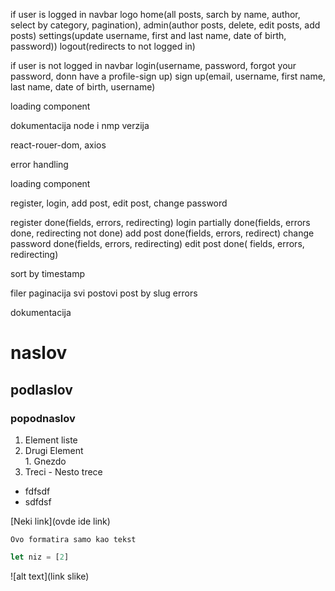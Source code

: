 if user is logged in
navbar logo
       home(all posts, sarch by name, author, select by category, pagination),
       admin(author posts, delete, edit posts, add posts)
       settings(update username, first and last name, date of birth, password))
       logout(redirects to not logged in)

if user is not logged in
navbar login(username, password, forgot your password, donn  have a profile-sign up)
       sign up(email, username, first name, last name, date of birth, username)


loading component

dokumentacija node i nmp verzija


react-rouer-dom, axios

error handling

loading component


register, login, add post, edit post, change password


register done(fields, errors, redirecting)
login partially done(fields, errors done, redirecting not done)
add post done(fields, errors, redirect)
change password done(fields, errors, redirecting)
edit post done( fields, errors, redirecting)

 sort by timestamp

filer
paginacija
svi postovi
post by slug
errors

 dokumentacija

# naslov

## podlaslov

### popodnaslov

1. Element liste
2. Drugi Element     
       1. Gnezdo
3. Treci
       - Nesto trece

- fdfsdf
- sdfdsf

[Neki link](ovde ide link)

```
Ovo formatira samo kao tekst
```
```js
let niz = [2]
```

![alt text](link slike)